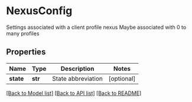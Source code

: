 # NexusConfig

Settings associated with a client profile nexus  Maybe associated with 0 to many profiles
## Properties
Name | Type | Description | Notes
------------ | ------------- | ------------- | -------------
**state** | **str** | State abbreviation | [optional] 

[[Back to Model list]](../README.md#documentation-for-models) [[Back to API list]](../README.md#documentation-for-api-endpoints) [[Back to README]](../README.md)


